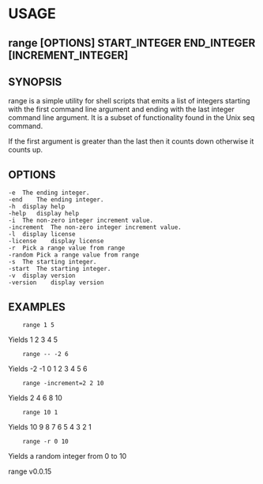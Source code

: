 
# USAGE

## range [OPTIONS] START_INTEGER END_INTEGER [INCREMENT_INTEGER]

## SYNOPSIS

range is a simple utility for shell scripts that emits a list of 
integers starting with the first command line argument and 
ending with the last integer command line argument. It is a 
subset of functionality found in the Unix seq command.

If the first argument is greater than the last then it counts 
down otherwise it counts up.

## OPTIONS

	-e	The ending integer.
	-end	The ending integer.
	-h	display help
	-help	display help
	-i	The non-zero integer increment value.
	-increment	The non-zero integer increment value.
	-l	display license
	-license	display license
	-r	Pick a range value from range
	-random	Pick a range value from range
	-s	The starting integer.
	-start	The starting integer.
	-v	display version
	-version	display version

## EXAMPLES
	
```
	range 1 5
```

Yields 1 2 3 4 5

```
	range -- -2 6
```

Yields -2 -1 0 1 2 3 4 5 6

```
	range -increment=2 2 10
```

Yields 2 4 6 8 10

```
	range 10 1
```

Yields 10 9 8 7 6 5 4 3 2 1

```
	range -r 0 10
```

Yields a random integer from 0 to 10


range v0.0.15
